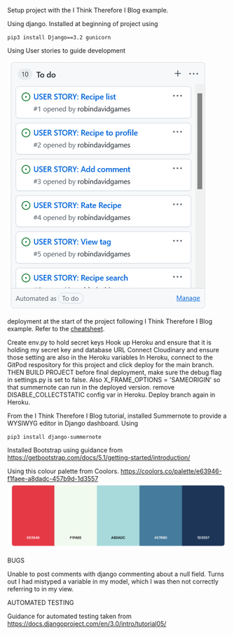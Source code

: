Setup project with the I Think Therefore I Blog example.

Using django. Installed at beginning of project using 

    pip3 install Django==3.2 gunicorn


Using User stories to guide development

![User Stories](/assets/readme_images/user_stories.png)

deployment at the start of the project following I Think Therefore I Blog example. Refer to the [cheatsheet](https://docs.google.com/document/d/1P5CWvS5cYalkQOLeQiijpSViDPogtKM7ZGyqK-yehhQ/edit).

Create env.py to hold secret keys
Hook up Heroku and ensure that it is holding my secret key and database URL
Connect Cloudinary and ensure those setting are also in the Heroku variables
In Heroku, connect to the GitPod respository for this project and click deploy for the main branch.
THEN BUILD PROJECT
before final deployment, make sure the debug flag in settings.py is set to false.
Also X_FRAME_OPTIONS = 'SAMEORIGIN' so that summernote can run in the deployed version.
remove DISABLE_COLLECTSTATIC config var in Heroku.
Deploy branch again in Heroku.


From the I Think Therefore I Blog tutorial, installed Summernote to provide a WYSIWYG editor in Django dashboard. Using 

    pip3 install django-summernote


Installed Bootstrap using guidance from https://getbootstrap.com/docs/5.1/getting-started/introduction/

Using this colour palette from Coolors. https://coolors.co/palette/e63946-f1faee-a8dadc-457b9d-1d3557
![Colour Palette](/assets/readme_images/colour_palette.png)


BUGS

Unable to post comments with django commenting about a null field. Turns out I had mistyped a variable in my model, which I was then not correctly referring to in my view.


AUTOMATED TESTING

Guidance for automated testing taken from https://docs.djangoproject.com/en/3.0/intro/tutorial05/

